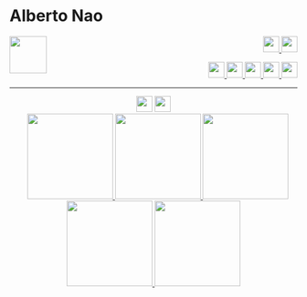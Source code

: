 <!--Ciao ![](https://user-images.githubusercontent.com/18350557/176309783-0785949b-9127-417c-8b55-ab5a4333674e.gif) Sono--> 
Alberto Nao
=============================================================================================================================
   <a href="https://www.alnao.it/">
      <img src="https://img.shields.io/badge/alnao-.it-blue?logo=amazoncloudwatch&logoColor=A6C9E2" height="65px;" align="left" />
   </a>
<p align="right">
     <!--<a href="https://www.alnao.it/">
        <img src="https://img.shields.io/badge/build%20with-%E2%9D%A4%EF%B8%8F-red?style=plastic"  style="height:28px;"   />
        <img src="https://img.shields.io/badge/build%20by-developer%3C/%3E-red?style=plastic"  style="height:28px;" />
      <a/>-->
      <a href="mailto:alnao@alnao.it">
	<img src="https://img.shields.io/badge/Mail-alnao@alnao.it-blue?style=plastic"  style="height:28px;"/>
      </a>
      <a href="https://www.linkedin.com/in/alberto-nao-31818a83/" rel="nofollow" target="_blank">
        <img src="https://img.shields.io/badge/-LinkedIn-blue?style=plastic&logo=Linkedin&logoColor=white"  style="height:28px;"  />
      </a>
  <!--badge see https://dev.to/envoy_/150-badges-for-github-pnk -->
</p>
<p align="right">
      <a href="https://www.alnao.it/aws/">
        <img src="https://img.shields.io/badge/AWS-%23FF9900?style=plastic&logo=AmazonAWS&logoColor=black" style="height:28px;" />
        <!--<img src="https://img.shields.io/badge/Python-3766AB?style=plastic&logo=Python&logoColor=white" style="height:28px;" />-->
      </a>
      <a href="https://www.alnao.it/debian/">
        <!--<img src="https://img.shields.io/badge/-Linux-6C6694.svg?logo=linux&style=plastic&logoColor=black"  style="height:28px;"  />-->
        <img src="https://img.shields.io/badge/Debian-A81D33?style=plastic&logo=debian&logoColor=white" style="height:28px;" />
      </a>
      <a href="https://www.alnao.it/javaee/">
        <img src="https://img.shields.io/badge/Java-ED8B00?style=plastic&logo=java&logoColor=white"  style="height:28px;" />
        <img src="https://img.shields.io/badge/SpringBoot-6DB33F?style=plastic&logo=SpringBoot&logoColor=white"  style="height:28px;" />
      </a>
<!--
      <a href="https://www.alnao.it/wordpresss/">
        <img src="https://img.shields.io/badge/Wordpress-21759B?style=plastic&logo=wordpress&logoColor=white" />
      </a>
      <a href="https://www.alnao.it/css3-bootstrap/">
        <img src="https://img.shields.io/badge/CSS-239120?&style=plastic&logo=css3&logoColor=white" />
        <img src="https://img.shields.io/badge/Bootstrap-563D7C?style=plastic&logo=bootstrap&logoColor=white" />
      </a>
-->
      <a href="https://www.alnao.it/angular-ionic/">
        <img src="https://img.shields.io/badge/Angular-DD0031?style=plastic&logo=angular&logoColor=white"  style="height:28px;" />
        <!--<img src="https://img.shields.io/badge/Ionic-3880FF?style=plastic&logo=ionic&logoColor=white"  style="height:28px;"  />-->
      </a>
</p>
<hr />
<p align="center">
<img decoding="async" src="https://img.shields.io/badge/Certified and Knowledge badge-%23FF9900?style=plastic&amp;logo=AmazonAWS&amp;logoColor=black" style="height:28px;">
<a href="https://www.credly.com/users/alberto-nao/badges" target="_blank" rel="nofollow">
<img src="https://img.shields.io/badge/Verificated by-Credly-005850?style=plastic&amp;logo=credly&amp;logoColor=white" style="height:28px;">
</a>
<br />
<a href="https://www.credly.com/users/alberto-nao/badges" target="_blank" rel="nofollow" style="display:inline;margin-left:15px;">
      <img src="https://d1.awsstatic.com/training-and-certification/certification-badges/AWS-Certified-Developer-Associate_badge.5c083fa855fe82c1cf2d0c8b883c265ec72a17c0.png"  style="height:150px;"/>
      <img src="https://images.credly.com/size/340x340/images/519a6dba-f145-4c1a-85a2-1d173d6898d9/image.png"  style="height:150px;"/>
      <img src="https://d1.awsstatic.com/training-and-certification/icons/training-badges/aws-training-badge-serverless-technology.a0d2d10c665985544d91af81aaf362e9d31a9116.png" style="height:150px;"/>
      <img src="https://images.credly.com/size/340x340/images/ec621e2a-c8f0-4459-806c-ae11829d372a/image.png" style="height:150px;"/>
      <img src="https://www.alnao.it/wordpress/wp-content/uploads/2023/02/AWS_cert_pra.png" style="height:150px;"/>
      <!--<img src="https://images.credly.com/size/340x340/images/2784d0d8-327c-406f-971e-9f0e15097003/image.png" style="height:150px;"/>-->
    </a>
 </p>

	
